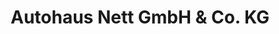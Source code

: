 ---
title: "Autohaus Nett GmbH & Co. KG"
url: /mayen/autohaus-nett-gmbh-und-co-kg/
shop: Autohaus
---